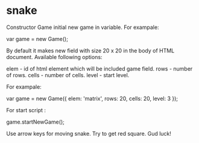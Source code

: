 # snake

Constructor Game initial new game in variable. For exampale: 

var game = new Game();

By default it makes new field with size 20 x 20  in the body of HTML document.
Available following options:

elem - id of html element which will be included game field.
rows - number of rows.
cells - number of cells.
level - start level.

For exampale:

var game = new Game({
  elem: 'matrix',
  rows: 20,
  cells: 20,
  level: 3
});

For start script : 

game.startNewGame();

Use arrow keys for moving snake. Try to get red square. 
Gud luck!
